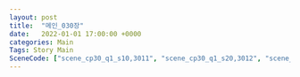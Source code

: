 ```yaml
---
layout: post
title:  "메인_030장"
date:   2022-01-01 17:00:00 +0000
categories: Main
Tags: Story Main
SceneCode: ["scene_cp30_q1_s10,3011", "scene_cp30_q1_s20,3012", "scene_cp30_q2_s10,3021", "scene_cp30_q2_s20,3022", "scene_cp30_q3_s10,3031", "scene_cp30_q3_s20,3032", "scene_cp30_q4_s10,3041", "scene_cp30_q4_s20,3042", "scene_cp30_q4_s30,3043"]
---
```

